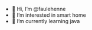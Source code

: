 - 👋 Hi, I’m @faulehenne
- 👀 I’m interested in smart home
- 🌱 I’m currently learning java

<!---
faulehenne/faulehenne is a ✨ special ✨ repository because its `README.md` (this file) appears on your GitHub profile.
You can click the Preview link to take a look at your changes.
--->
